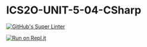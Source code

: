 # ICS2O-UNIT-5-04-CSharp

[![GitHub's Super Linter](https://github.com/Emmanuel-Fofeyin/ICS2O-UNIT-5-04-CSharp/workflows/GitHub's%20Super%20Linter/badge.svg)](https://github.com/Emmanuel-Fofeyin/ICS2O-UNIT-5-04-CSharp/actions)

[![Run on Repl.it](https://repl.it/badge/github/Emmanuel-Fofeyin/ICS2O-UNIT-5-04-CSharp)](https://repl.it/github/Emmanuel-Fofeyin/ICS2O-UNIT-5-04-CSharp)
